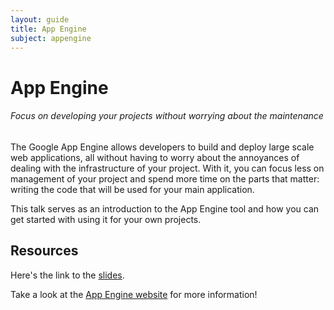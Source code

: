 ```yaml
---
layout: guide
title: App Engine
subject: appengine
---
```


# App Engine

###### Focus on developing your projects without worrying about the maintenance
The Google App Engine allows developers to build and deploy large scale web applications,
all without having to worry about the annoyances of dealing with the infrastructure of
your project. With it, you can focus less on management of your project and spend more time
on the parts that matter: writing the code that will be used for your main application.

This talk serves as an introduction to the App Engine tool and how you can get started
with using it for your own projects.

## Resources
Here's the link to the [slides](https://docs.google.com/presentation/d/19EJDzdDuHyNIgk_SmSBzn01-4zAbqDHTvJ3v2QgjXjY/mobilepresent?slide=id.g45e4b4956f_0_70).

Take a look at the [App Engine website](cloud.google.com/appengine) for more information!
